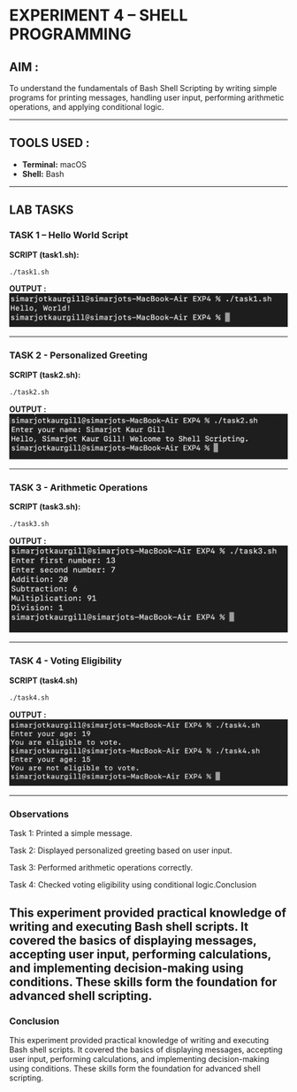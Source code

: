 # EXPERIMENT 4 – SHELL PROGRAMMING

## AIM : 
To understand the fundamentals of Bash Shell Scripting by writing simple programs for printing messages, handling user input, performing arithmetic operations, and applying conditional logic.

---

## TOOLS USED : 
- **Terminal:** macOS  
- **Shell:** Bash  

---

## LAB TASKS 

### **TASK 1 – Hello World Script**


**SCRIPT (task1.sh):**
```bash
./task1.sh
```

**OUTPUT :**
![Task1 output](./screenshots/exp4task1.png)

---

### **TASK 2 - Personalized Greeting**


**SCRIPT (task2.sh):**
```bash
./task2.sh
```

**OUTPUT :**
![Task2 output](./screenshots/exp4task2.png)

---

### **TASK 3 - Arithmetic Operations**


**SCRIPT (task3.sh):**
```bash
./task3.sh
```

**OUTPUT :**
![Task3 output](./screenshots/exp4task3.png)

---

### TASK 4 - Voting Eligibility


**SCRIPT (task4.sh)**
```bash
./task4.sh
```

**OUTPUT :**
![Task4 output](./screenshots/exp4task4.png)

---

### **Observations**

Task 1: Printed a simple message.

Task 2: Displayed personalized greeting based on user input.

Task 3: Performed arithmetic operations correctly.

Task 4: Checked voting eligibility using conditional logic.Conclusion

This experiment provided practical knowledge of writing and executing Bash shell
 scripts. It covered the basics of displaying messages, accepting user input,
  performing calculations, and implementing decision-making using conditions.
   These skills form the foundation for advanced shell scripting.
---
### **Conclusion**

This experiment provided practical knowledge of writing and executing Bash shell
 scripts. It covered the basics of displaying messages, accepting user input,
  performing calculations, and implementing decision-making using conditions. 
 These skills form the foundation for advanced shell scripting.


